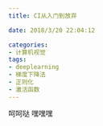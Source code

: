 ```yaml
---
title: CI从入门到放弃

date: 2018/3/20 22:04:12

categories:
- 计算机视觉
tags:
- deeplearning
- 梯度下降法
- 正则化
- 激活函数
---
```


呵呵哒
嘿嘿嘿
